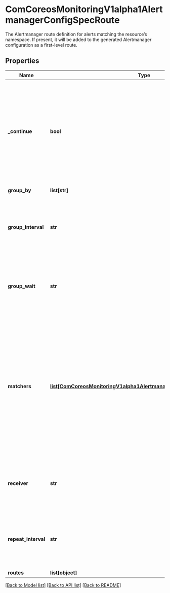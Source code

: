 # ComCoreosMonitoringV1alpha1AlertmanagerConfigSpecRoute

The Alertmanager route definition for alerts matching the resource’s namespace. If present, it will be added to the generated Alertmanager configuration as a first-level route.
## Properties
Name | Type | Description | Notes
------------ | ------------- | ------------- | -------------
**_continue** | **bool** | Boolean indicating whether an alert should continue matching subsequent sibling nodes. It will always be overridden to true for the first-level route by the Prometheus operator. | [optional] 
**group_by** | **list[str]** | List of labels to group by. | [optional] 
**group_interval** | **str** | How long to wait before sending an updated notification. Must match the regular expression &#x60;[0-9]+(ms|s|m|h)&#x60; (milliseconds seconds minutes hours). | [optional] 
**group_wait** | **str** | How long to wait before sending the initial notification. Must match the regular expression &#x60;[0-9]+(ms|s|m|h)&#x60; (milliseconds seconds minutes hours). | [optional] 
**matchers** | [**list[ComCoreosMonitoringV1alpha1AlertmanagerConfigSpecSourceMatch]**](ComCoreosMonitoringV1alpha1AlertmanagerConfigSpecSourceMatch.md) | List of matchers that the alert’s labels should match. For the first level route, the operator removes any existing equality and regexp matcher on the &#x60;namespace&#x60; label and adds a &#x60;namespace: &lt;object namespace&gt;&#x60; matcher. | [optional] 
**receiver** | **str** | Name of the receiver for this route. If not empty, it should be listed in the &#x60;receivers&#x60; field. | [optional] 
**repeat_interval** | **str** | How long to wait before repeating the last notification. Must match the regular expression &#x60;[0-9]+(ms|s|m|h)&#x60; (milliseconds seconds minutes hours). | [optional] 
**routes** | **list[object]** | Child routes. | [optional] 

[[Back to Model list]](../README.md#documentation-for-models) [[Back to API list]](../README.md#documentation-for-api-endpoints) [[Back to README]](../README.md)


